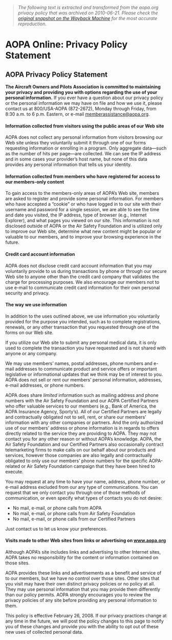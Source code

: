 > *The following text is extracted and transformed from the aopa.org privacy policy that was archived on 2010-06-21. Please check the [original snapshot on the Wayback Machine](https://web.archive.org/web/20100621083146id_/http%3A//www.aopa.org/privacy_policy.html) for the most accurate reproduction.*

# AOPA Online: Privacy Policy Statement

## AOPA Privacy Policy Statement

**The Aircraft Owners and Pilots Association is committed to maintaining your privacy and providing you with options regarding the use of your personal information.** If you ever have a question about our privacy policy or the personal information we may have on file and how we use it, please contact us at 800/USA-AOPA (872-2672), Monday through Friday, from 8:30 a.m. to 6 p.m. Eastern, or e-mail [memberassistance@aopa.org](mailto:memberassistance@aopa.org).

#### Information collected from visitors using the public areas of our Web site

AOPA does not collect any personal information from visitors browsing our Web site unless they voluntarily submit it through one of our forms requesting information or enrolling in a program. Only aggregate data—such as the number of hits per page—are collected. We can see the IP address and in some cases your provider’s host name, but none of this data provides any personal information that tells us your identity.

#### Information collected from members who have registered for access to our members-only content

To gain access to the members-only areas of AOPA’s Web site, members are asked to register and provide some personal information. For members who have accepted a “cookie” or who have logged in to our site with their username and password for a single session, we are able to see the time and date you visited, the IP address, type of browser (e.g., Internet Explorer), and what pages you viewed on our site. This information is not disclosed outside of AOPA or the Air Safety Foundation and is utilized only to improve our Web site, determine what new content might be popular or valuable to our members, and to improve your browsing experience in the future.

#### Credit card account information

AOPA does not disclose credit card account information that you may voluntarily provide to us during transactions by phone or through our secure Web site to anyone other than the credit card company that validates the charge for processing purposes. We also encourage our members not to use e-mail to communicate credit card information for their own personal security and privacy.

#### The way we use information

In addition to the uses outlined above, we use information you voluntarily provided for the purpose you intended, such as to complete registrations, renewals, or any other transaction that you requested through one of the forms on our Web site.

If you utilize our Web site to submit any personal medical data, it is only used to complete the transaction you have requested and is not shared with anyone or any company.

We may use members’ names, postal addresses, phone numbers and e-mail addresses to communicate product and service offers or important legislative or informational updates that we think may be of interest to you. AOPA does not sell or rent our members’ personal information, addresses, e-mail addresses, or phone numbers. 

AOPA does share _limited_ information such as mailing address and phone numbers with the Air Safety Foundation and our AOPA Certified Partners who offer valuable services to our members (e.g., Bank of America, the AOPA Insurance Agency, Sporty’s). All of our Certified Partners are legally and contractually obligated not to sell, rent, or share our members’ information with any other companies or partners. And the only authorized use of our members’ address or phone information is in regards to offers directly related to the service they are providing to AOPA. They may not contact you for any other reason or without AOPA’s knowledge. AOPA, the Air Safety Foundation and our Certified Partners also occasionally contract telemarketing firms to make calls on our behalf about our products and services, however those companies are also legally and contractually obligated to only use our members’ phone numbers for the specific AOPA-related or Air Safety Foundation campaign that they have been hired to execute.

You may request at any time to have your name, address, phone number, or e-mail address excluded from our any type of communications. You can request that we only contact you through one of those methods of communication, or even specify what types of contacts you do not desire: 

  * No mail, e-mail, or phone calls from AOPA 
  * No mail, e-mail, or phone calls from Air Safety Foundation 
  * No mail, e-mail, or phone calls from our Certified Partners



Just contact us to let us know your preferences. 

#### Visits made to other Web sites from links or advertising on www.aopa.org

Although AOPA’s site includes links and advertising to other Internet sites, AOPA takes no responsibility for the content or information contained on those sites.

AOPA provides these links and advertisements as a benefit and service of to our members, but we have no control over those sites. Other sites that you visit may have their own distinct privacy policies or no policy at all. They may use personal information that you may provide them differently than our policy permits. AOPA strongly encourages you to review the privacy policies of any site before providing any personal information to them.

This policy is effective February 26, 2008. If our privacy practices change at any time in the future, we will post the policy changes to this page to notify you of these changes and provide you with the ability to opt out of these new uses of collected personal data.
